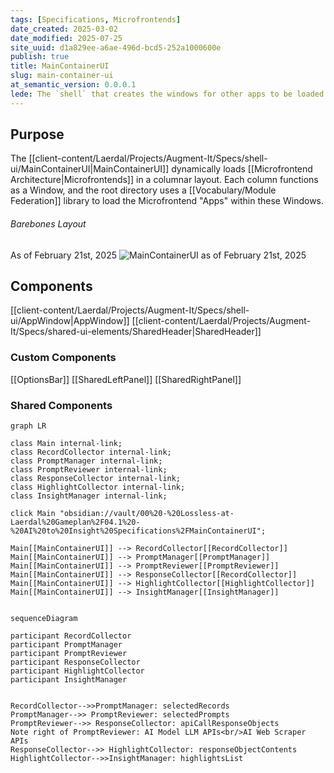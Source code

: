 ```yaml
---
tags: [Specifications, Microfrontends]
date_created: 2025-03-02
date_modified: 2025-07-25
site_uuid: d1a829ee-a6ae-496d-bcd5-252a1000600e
publish: true
title: MainContainerUI
slug: main-container-ui
at_semantic_version: 0.0.0.1
lede: The `shell` that creates the windows for other apps to be loaded into.
---
```


## Purpose
The [[client-content/Laerdal/Projects/Augment-It/Specs/shell-ui/MainContainerUI|MainContainerUI]] dynamically loads [[Microfrontend Architecture|Microfrontends]] in a columnar layout. Each column functions as a Window, and the root directory uses a [[Vocabulary/Module Federation]] library to load the Microfrontend "Apps" within these Windows. 

###### Barebones Layout
As of February 21st, 2025
![MainContainerUI as of February 21st, 2025](https://i.imgur.com/v4QVUkM.gif)

## Components
[[client-content/Laerdal/Projects/Augment-It/Specs/shell-ui/AppWindow|AppWindow]]
[[client-content/Laerdal/Projects/Augment-It/Specs/shared-ui-elements/SharedHeader|SharedHeader]]




### Custom Components
[[OptionsBar]]
[[SharedLeftPanel]]
[[SharedRightPanel]]

### Shared Components


```mermaid
graph LR

class Main internal-link;
class RecordCollector internal-link;
class PromptManager internal-link;
class PromptReviewer internal-link;
class ResponseCollector internal-link;
class HighlightCollector internal-link;
class InsightManager internal-link;

click Main "obsidian://vault/00%20-%20Lossless-at-Laerdal%20Gameplan%2F04.1%20-%20AI%20to%20Insight%20Specifications%2FMainContainerUI";

Main[[MainContainerUI]] --> RecordCollector[[RecordCollector]]
Main[[MainContainerUI]] --> PromptManager[[PromptManager]]
Main[[MainContainerUI]] --> PromptReviewer[[PromptReviewer]]
Main[[MainContainerUI]] --> ResponseCollector[[RecordCollector]]
Main[[MainContainerUI]] --> HighlightCollector[[HighlightCollector]]
Main[[MainContainerUI]] --> InsightManager[[InsightManager]]


```

```mermaid
sequenceDiagram 

participant RecordCollector
participant PromptManager
participant PromptReviewer
participant ResponseCollector
participant HighlightCollector
participant InsightManager 


RecordCollector-->>PromptManager: selectedRecords
PromptManager-->> PromptReviewer: selectedPrompts
PromptReviewer-->> ResponseCollector: apiCallResponseObjects
Note right of PromptReviewer: AI Model LLM APIs<br/>AI Web Scraper APIs
ResponseCollector-->> HighlightCollector: responseObjectContents 
HighlightCollector-->>InsightManager: highlightsList
```
